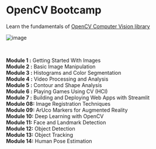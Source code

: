 # OpenCV  Bootcamp

Learn the fundamentals of [ OpenCV Computer Vision library](https://opencv.org/)

![image](https://github.com/user-attachments/assets/fdafa279-a2e1-43ca-88fd-2c3de603e481)



 <br/>

**Module 1 :** Getting Started With Images <br/>
**Module 2 :** Basic Image Manipulation <br/>
**Module 3 :** Histograms and Color Segmentation <br/>
**Module 4 :** Video Processing and Analysis <br/>
**Module 5 :** Contour and Shape Analysis <br/>
**Module 6 :** Playing Games Using CV (HCI) <br/>
**Module 7 :** Building and Deploying Web Apps with Streamlit <br/>
**Module 08:** Image Registration Techniques <br/>
**Module 09:** ArUco Markers for Augmented Reality <br/>
**Module 10:** Deep Learning with OpenCV <br/>
**Module 11:** Face and Landmark Detection <br/>
**Module 12:** Object Detection <br/>
**Module 13:** Object Tracking <br/>
**Module 14:** Human Pose Estimation
